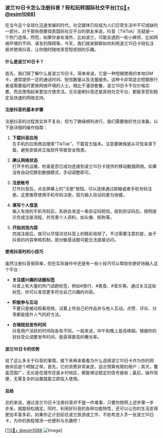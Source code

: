 ### 波兰10日卡怎么注册抖音？轻松玩转国际社交平台[[TG💪+ @esim1088](https://t.me/s/esim1088)]

在当今这个全球化迅速发展的时代，社交媒体已经成为人们日常生活中不可或缺的一部分。对于那些想要探索国际社交平台的朋友来说，抖音（TikTok）无疑是一个热门选择。然而，如果你身处海外，比如波兰，可能会遇到一些小麻烦，比如网络环境的不同、语言的障碍等。今天，我们就来聊聊如何利用波兰10日卡轻松注册并使用抖音，让你随时随地享受短视频的乐趣。

#### 什么是波兰10日卡？

首先，我们得了解什么是波兰10日卡。简单来说，它是一种短期使用的本地SIM卡，通常提供一定的通话时间、短信数量以及流量服务。这种卡非常适合短期旅行者或需要临时更换网络环境的人士。相比于漫游套餐，波兰10日卡不仅价格实惠，而且使用起来更加方便灵活。无论是刷抖音还是其他社交平台，都能享受到稳定且快速的网络支持。

#### 注册抖音的基本步骤

注册抖音的过程其实并不复杂，但为了确保顺利进行，我们需要做好充分准备。以下是详细的操作指南：

1. **下载抖音应用**  
   在手机的应用商店搜索“TikTok”，下载官方版本。注意要确保是从可信来源下载，避免安装非正版软件导致安全隐患。

2. **确认网络状态**  
   打开手机设置，检查是否已成功连接到波兰10日卡提供的移动数据网络。如果没有自动切换到数据模式，手动调整即可。

3. **注册账号**  
   打开抖音后，点击屏幕上的“注册”按钮。可以选择通过邮箱或者手机号码注册。这里推荐使用手机号码注册，因为输入验证码更为快捷。

4. **填写个人信息**  
   输入有效的手机号码后，系统会发送一条验证码短信。收到验证码后，按照提示完成注册流程，并完善个人资料，如头像、昵称等。

5. **开始浏览内容**  
   完成注册后，就可以尽情浏览抖音上的精彩视频了。不过需要注意的是，由于抖音的内容审核机制，部分敏感话题可能无法直接访问。

#### 使用抖音时的小技巧

虽然注册抖音很简单，但在实际操作中还是有一些小技巧可以帮助你更好地融入这个平台：

- **关注感兴趣的话题标签**  
  抖音上有大量的热门话题标签，例如#旅行、#美食、#音乐等。通过关注这些标签，你可以发现更多符合自己兴趣的内容。

- **积极参与互动**  
  不要只是被动观看视频，试着上传自己的作品并与他人互动。点赞、评论、分享都是提升人气的好方法。

- **合理规划发布时间**  
  抖音用户活跃的时间段各有不同，一般来说，中午和晚上是高峰期。根据你的目标受众调整发布时间，能获得更高的曝光率。

#### 波兰10日卡的优势

说了这么多关于抖音的事情，接下来再来看看为什么选择波兰10日卡作为你的网络伴侣是个明智之举。首先，它的资费非常亲民，适合预算有限的用户；其次，覆盖范围广，无论是在城市还是乡村地区，都能保证稳定的信号接收；最后，操作简便，无需复杂的设置就能立即投入使用。

#### 总结

总的来说，通过波兰10日卡注册抖音并不是一件难事，只要你按照上述步骤一步步来，就能轻松搞定。同时，利用好抖音的各种功能特性，还可以让你的生活变得更加丰富多彩。如果你正计划前往波兰旅游或工作，不妨考虑入手一张波兰10日卡，为你的旅程增添一份便利与乐趣吧！

[[TG💪+ @esim1088](https://t.me/s/esim1088) ![Image](https://i.postimg.cc/4NQfJmqS/Snipaste-2025-05-13-00-14-12.png)]